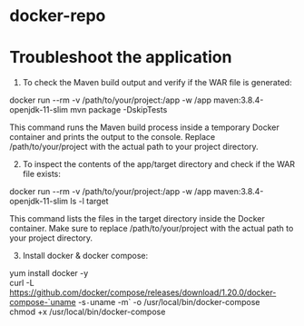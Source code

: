 # docker-repo

# Troubleshoot the application
1. To check the Maven build output and verify if the WAR file is generated:

docker run --rm -v /path/to/your/project:/app -w /app maven:3.8.4-openjdk-11-slim mvn package -DskipTests

This command runs the Maven build process inside a temporary Docker container and prints the output to the console. 
Replace /path/to/your/project with the actual path to your project directory.

2. To inspect the contents of the app/target directory and check if the WAR file exists:

docker run --rm -v /path/to/your/project:/app -w /app maven:3.8.4-openjdk-11-slim ls -l target

This command lists the files in the target directory inside the Docker container.
Make sure to replace /path/to/your/project with the actual path to your project directory.

3. Install docker & docker compose:  

yum install docker -y  
curl -L https://github.com/docker/compose/releases/download/1.20.0/docker-compose-`uname -s`-`uname -m` -o /usr/local/bin/docker-compose  
chmod +x /usr/local/bin/docker-compose  


 
